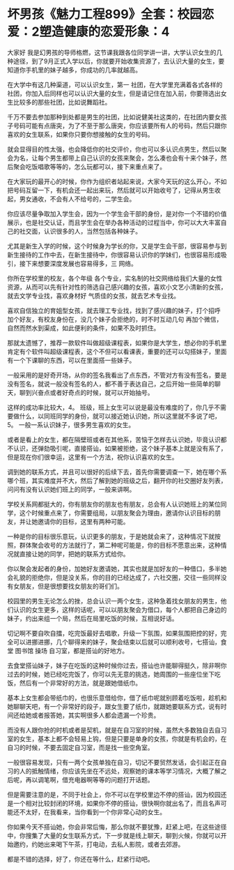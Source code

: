 # 坏男孩《魅力工程899》全套：校园恋爱：2塑造健康的恋爱形象：4

大家好 我是幻男孩的导师格燃，这节课我跟各位同学讲一讲，大学认识女生的几种途径，到了9月正式入学以后，你就要开始收集资源了，去认识大量的女生，要知道你手机里的妹子越多，你成功的几率就越高。

在大学中有这几种渠道，可以认识女生，第一 社团，在大学里充满着各式各样的社团，你加入后同样也可以认识大量的女生，但是请记住在加入前，你要筛选出女生比较多的那些社团，比如说舞蹈社。

千万不要去参加那种到处都是男生的社团，比如说健美社这类的，在社团内要女孩子号码可能有点唐突，为了不至于那么唐突，你应该要所有人的号码，然后只跟你喜欢的女生联系，如果你只要你想接触的女生的号码。

就会显得目的性太强，也会降低你的社交评价，你也可以多认识点男生，然后以聚会为名，让每个男生都带上自己认识的女孩来聚会，怎么凑也会有十来个妹子，然后聚会吃饭唱歌等等的，怎么玩都可以，接下来重点来了。

在大家玩的最开心的时候，你作为组织者站起来说，大家今天玩的这么开心，不如把号码互留一下，有机会还一起出来玩，然后就可以开始收号了，记得从男生收起，男女通收，不会有人不给号的，二学生会。

你应该尽量争取加入学生会，因为一个学生会干部的身份，是对你一个不错的价值展示，也是社交认证，而且学生会在举办各种活动的过程当中，你可以大大丰富自己的社交面，认识很多的人，当然包括各种妹子。

尤其是新生入学的时候，这个时候身为学长的你，又是学生会干部，很容易参与到新生接待的工作中去，在新生接待中，你很容易认识你的学妹们，也很容易形成吸引，接下来想要深度发展也容易得多，三 网络。

你所在学校里的校友，各个年级 各个专业，实名制的社交网络给我们大量的女性资源，从而可以先有针对性的筛选自己感兴趣的女孩，喜欢小文艺小清新的女孩，就去文学专业找，喜欢身材好 气质佳的女孩，就去艺术专业找。

喜欢自信独立的育姐型女孩，就去理工专业找，找到了感兴趣的妹子，打个招呼 加个好友，有校友身份在，没几个妹子会拒绝的，时不时互动几句 再加个微信，自然而然水到渠成，如此便利的条件，如果不及时抓住。

那就太遗憾了，推荐一款软件叫做超级课程表，如果你是大学生，想必你的手机里肯定有个软件叫超级课程表，这个不但可以看课表，重要的还可以勾搭妹子，里面有一个下课聊的东西，可以在里面搭一些妹子。

一般采用的是好奇开场，从你的签名我看出了点东西，不管对方有没有签名，要是没有签名，就说一般没有签名的人，都不善于表达自己，之后开始一些简单的聊天，聊到兴奋点或者好奇点的时候，就可以开始抽号。

这样的成功率比较大，4。 班级，班上女生可以说是最没有难度的了，你几乎不需要做什么，以同班同学的身份，就可以接近她认识她，所以这里就不多说了吧，5。 一般一系认识妹子，很多男生喜欢的女生。

或者是看上的女生，都在隔壁班或者在其他系，苦恼于怎样去认识她，毕竟认识都不认识，还弹劾吸引呢，直接搭讪，如果被拒绝，这个妹子基本上就是没有系了，但是现在你们很幸运，这里有一个方法，祝你认识喜欢的女生。

调到她的联系方式，并且可以很好的后续下去，首先你需要调查一下，她在哪个系哪个班，其实难度并不大，然后了解到她的班级之后，翻开你的社交圈好友列表，问问有没有认识她们班上的同学，一般来讲啊。

学校关系网都挺大的，你有朋友你的朋友也有朋友，总会有人认识她班上的某位同学，这个时候重点来了，你需要组局，以朋友聚会为理由，邀请你认识目标的朋友，并让她邀请你的目标，这里有两种可能。

一种是你的目标很乐意玩，认识更多的朋友，于是她就会来了，这种情况下就按照，群体聚会收号的方法就行了，第二种呢可能是，你的目标不愿意出来，这种情况就直接让她的同学，把她的联系方式给你。

你以聚会发起者的身份，加她好友邀请她，其实也就是加好友的一种借口，多半她会礼貌的拒绝你，但是没关系，你的目的已经达成了，六社交圈，交往一些同样没有女朋友，但是很想要找女朋友的哥们们。

校园里的男生无论怎么的挫，总会认识一两个女生，这种急着找女朋友的男生，他们认识的女生更多，这样的话呢，可以以朋友聚会为借口，每个人都把自己身边的妹子，约出来组一个局，然后在局里吃饭的时候，互相说好话。

切记啊不要自吹自擂，吃完饭最好去唱歌，升级一下氛围，如果氛围把控的好，完全可以进挪进挪，几个聊得来的妹子，聚会结束以后就可以顺利收号，七搭讪，食堂 图书馆 操场 自习室，都是搭讪的好地方。

去食堂搭讪妹子，妹子在吃饭的这种时候你过去，搭讪也许能聊得挺久，除非啊你过去的时候，她已经吃完饭了，你可以先无意的挑选，她周围的一些座位坐下吃饭，然后有一个非常好的方法，就是跟她借纸巾。

基本上女生都会带纸巾的，也很乐意借给你，借了纸巾呢就别顾着吃饭啦，趁机和她聊聊天吧，有一个非常好的段子，跟女生要了纸巾，就跟她要联系方式，说有时间还给她或者报答她，其实啊很多人都会遗漏一个珍贵。

而没有人跟你抢的时机或者是契机，就是在自习室的时候，虽然大多数独自去自习室的女生，基本上都不会轻易上钩，但是只要是单身的女孩，你就是有机会的，在自习的时候，不要去固定自习室，而是找一些空角室。

一般很容易发现，只有一两个女孩单独在自习，切记不要贸然发话，会引起正在自习的人的抵触情绪，你应该先坐在不远处，观察她的课本等学习情况，大概了解之后呢，再以调笔啊，借充电器啊等等的问题打开话题。

但是需要注意的是，不同于社会上，你不可以在学校里边不停的搭讪，因为校园还是一个相对比较封闭的环境，如果你不停的搭讪，很快啊你就出名了，而且名声可能还不太好，在我看来，当你看到一个你非常心动的女生。

你如果今天不搭讪她，你会非常后悔，那么你就不要犹豫，赶紧上吧，在这些途径中，你搜集了大量的女生联系方式，下一步就是线上聊天，聊到火候，你就可以开始邀约，约她出来喝下午茶，打电动，去私人影院，或者去郊游。

都是不错的选择，好了，你还在等什么，赶紧行动吧。